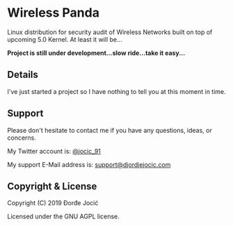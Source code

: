 # Wireless Panda

Linux distribution for security audit of Wireless Networks built on top of upcoming 5.0 Kernel. At least it will be...

**Project is still under development...slow ride...take it easy...**

## Details

I've just started a project so I have nothing to tell you at this moment in time.

## Support

Please don't hesitate to contact me if you have any questions, ideas, or concerns.

My Twitter account is: [@jocic_91](https://www.twitter.com/jocic_91)

My support E-Mail address is: [support@djordjejocic.com](mailto:support@djordjejocic.com)

## Copyright & License

Copyright (C) 2019 Đorđe Jocić

Licensed under the GNU AGPL license.